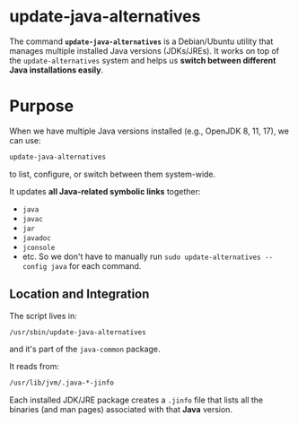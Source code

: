 # update-java-alternatives

The command **`update-java-alternatives`** is a Debian/Ubuntu utility that manages multiple installed Java versions (JDKs/JREs). It works on top of the `update-alternatives` system and helps us **switch between different Java installations easily**.

# Purpose
When we have multiple Java versions installed (e.g., OpenJDK 8, 11, 17), we can use:
```bash
update-java-alternatives
```
to list, configure, or switch between them system-wide.

It updates **all Java-related symbolic links** together:
 * `java`
 * `javac`
 * `jar`
 * `javadoc`
 * `jconsole`
 * etc.
So we don't have to manually run `sudo update-alternatives --config java` for each command.

## Location and Integration
The script lives in:
```bash
/usr/sbin/update-java-alternatives
```
and it's part of the `java-common` package.

It reads from:
```bash
/usr/lib/jvm/.java-*-jinfo
```
Each installed JDK/JRE package creates a `.jinfo` file that lists all the binaries (and man pages) associated with that **Java** version.

